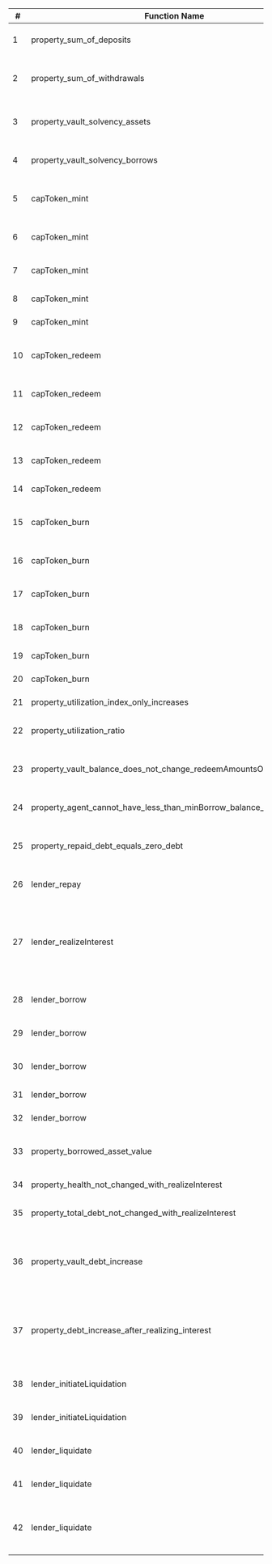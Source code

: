 | #  | Function Name | Property Description | Passing |
|----|--------------|---------------------|----------|
| 1  | property_sum_of_deposits | Sum of deposits is less than or equal to total supply | |
| 2  | property_sum_of_withdrawals | Sum of deposits + sum of withdrawals is less than or equal to total supply | |
| 3  | property_vault_solvency_assets | totalSupplies for a given asset is always <= vault balance + totalBorrows + fractionalReserveBalance | |
| 4  | property_vault_solvency_borrows | totalSupplies for a given asset is always >= totalBorrows | |
| 5  | capToken_mint | User can always mint cap token if they have sufficient balance of depositing asset | |
| 6  | capToken_mint | User always receives at least the minimum amount out | |
| 7  | capToken_mint | User always receives at most the expected amount out | |
| 8  | capToken_mint | Fees are always nonzero when minting | |
| 9  | capToken_mint | Fees are always <= the amount out | |
| 10 | capToken_redeem | User can always redeem cap token if they have sufficient balance of cap token | |
| 11 | capToken_redeem | User always receives at least the minimum amount out | |
| 12 | capToken_redeem | User always receives at most the expected amount out | |
| 13 | capToken_redeem | Total cap supply decreases by no more than the amount out | |
| 14 | capToken_redeem | Fees are always <= the amount out | |
| 15 | capToken_burn | User can always burn cap token if they have sufficient balance of cap token | |
| 16 | capToken_burn | User always receives at least the minimum amount out | |
| 17 | capToken_burn | User always receives at most the expected amount out | |
| 18 | capToken_burn | Total cap supply decreases by no more than the amount out | |
| 19 | capToken_burn | Fees are always nonzero when burning | |
| 20 | capToken_burn | Fees are always <= the amount out | |
| 21 | property_utilization_index_only_increases | Utilization index only increases | |
| 22 | property_utilization_ratio | Utilization ratio only increases after a borrow or realizing interest | |
| 23 | property_vault_balance_does_not_change_redeemAmountsOut | If the vault invests/divests it shouldn't change the redeem amounts out | |
| 24 | property_agent_cannot_have_less_than_minBorrow_balance_of_debt_token | Agent can never have less than minBorrow balance of debt token | |
| 25 | property_repaid_debt_equals_zero_debt | If all users have repaid their debt (have 0 DebtToken balance), reserve.debt == 0 | |
| 26 | lender_repay | Repay should never revert due to under/overflow | |
| 27 | lender_realizeInterest | realizeInterest should only revert with `ZeroRealization()` if paused or `totalUnrealizedInterest == 0`, otherwise should always update the realization value | |
| 28 | lender_borrow | Asset cannot be borrowed when it is paused | |
| 29 | lender_borrow | Borrower should be healthy after borrowing (self-liquidation) | |
| 30 | lender_borrow | Borrower asset balance should increase after borrowing | |
| 31 | lender_borrow | Borrower debt should increase after borrowing | |
| 32 | lender_borrow | Total borrows should increase after borrowing | |
| 33 | property_borrowed_asset_value | loaned assets value < delegations value (strictly) or the position is liquidatable | |
| 34 | property_health_not_changed_with_realizeInterest | health should not change when interest is realized | |
| 35 | property_total_debt_not_changed_with_realizeInterest | agent's total debt should not change when interest is realized | |
| 36 | property_vault_debt_increase | The vault debt should increase by the same amount that the underlying asset in the vault decreases when interest is realized | |
| 37 | property_debt_increase_after_realizing_interest | The debt token balance of the agent should increase by the same amount that the total borrows of the asset increases when interest is realized | |
| 38 | lender_initiateLiquidation | agent should not be liquidatable with health > 1e27 | |
| 39 | lender_initiateLiquidation | Agent should always be liquidatable if it is unhealthy | |
| 40 | lender_liquidate | agent should not be liquidatable with health > 1e27 | |
| 41 | lender_liquidate | Liquidations should always improve the health factor | |
| 42 | lender_liquidate | Emergency liquidations should always be available when emergency health is below 1e27 | |
